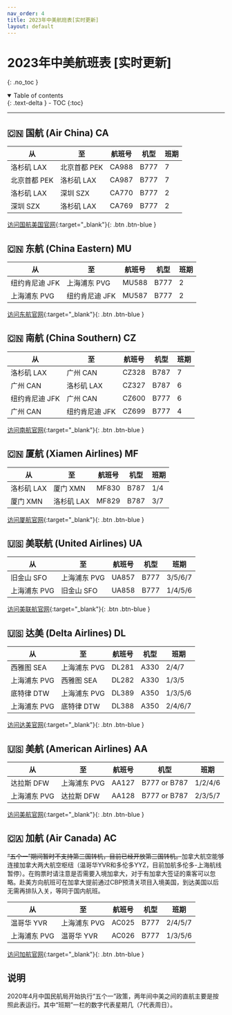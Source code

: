 ```yaml
---
nav_order: 4
title: 2023年中美航班表[实时更新]
layout: default
---
```

# 2023年中美航班表 [实时更新]

{: .no_toc }

<details open markdown="block">
  <summary>
    Table of contents
  </summary>
  {: .text-delta }
- TOC
{:toc}
</details>

---

## 🇨🇳 国航 (Air China) CA

| 从           | 至           | 航班号 | 机型 | 班期 |
| ------------ | ------------ | ------ | ---- | ---- |
| 洛杉矶 LAX   | 北京首都 PEK | CA988  | B777 | 7    |
| 北京首都 PEK | 洛杉矶 LAX   | CA987  | B777 | 7    |
| 洛杉矶 LAX   | 深圳 SZX     | CA770  | B777 | 2    |
| 深圳 SZX     | 洛杉矶 LAX   | CA769  | B777 | 2    |

[访问国航美国官网](https://www.airchina.us){:target="_blank"}{: .btn .btn-blue }

## 🇨🇳 东航 (China Eastern) MU

| 从             | 至             | 航班号 | 机型 | 班期 |
| -------------- | -------------- | ------ | ---- | ---- |
| 纽约肯尼迪 JFK | 上海浦东 PVG   | MU588  | B777 | 2    |
| 上海浦东 PVG   | 纽约肯尼迪 JFK | MU587  | B777 | 2    |

[访问东航官网](https://www.ceair.com){:target="_blank"}{: .btn .btn-blue }
## 🇨🇳 南航 (China Southern) CZ

| 从             | 至             | 航班号 | 机型 | 班期 |
| -------------- | -------------- | ------ | ---- | ---- |
| 洛杉矶 LAX     | 广州 CAN       | CZ328  | B787 | 7    |
| 广州 CAN       | 洛杉矶 LAX     | CZ327  | B787 | 6    |
| 纽约肯尼迪 JFK | 广州 CAN       | CZ600  | B777 | 6    |
| 广州 CAN       | 纽约肯尼迪 JFK | CZ699  | B777 | 4    |

[访问南航官网](https://www.csair.com){:target="_blank"}{: .btn .btn-blue }

## 🇨🇳 厦航 (Xiamen Airlines) MF

| 从         | 至         | 航班号 | 机型 | 班期 |
| ---------- | ---------- | ------ | ---- | ---- |
| 洛杉矶 LAX | 厦门 XMN   | MF830  | B787 | 1/4  |
| 厦门 XMN   | 洛杉矶 LAX | MF829  | B787 | 3/7  |

[访问厦航官网](https://www.xiamenair.com){:target="_blank"}{: .btn .btn-blue }
## 🇺🇸 美联航 (United Airlines) UA

| 从           | 至           | 航班号 | 机型 | 班期    |
| ------------ | ------------ | ------ | ---- | ------- |
| 旧金山 SFO   | 上海浦东 PVG | UA857  | B777 | 3/5/6/7 |
| 上海浦东 PVG | 旧金山 SFO   | UA858  | B777 | 1/4/5/6 |

[访问美联航官网](https://www.united.com){:target="_blank"}{: .btn .btn-blue }

## 🇺🇸 达美 (Delta Airlines) DL

| 从           | 至           | 航班号 | 机型 | 班期    |
| ------------ | ------------ | ------ | ---- | ------- |
| 西雅图 SEA   | 上海浦东 PVG | DL281  | A330 | 2/4/7   |
| 上海浦东 PVG | 西雅图 SEA   | DL282  | A330 | 1/3/5   |
| 底特律 DTW   | 上海浦东 PVG | DL389  | A350 | 1/3/5/6 |
| 上海浦东 PVG | 底特律 DTW   | DL388  | A350 | 2/4/6/7 |

[访问达美官网](https://www.delta.com){:target="_blank"}{: .btn .btn-blue }

## 🇺🇸 美航 (American Airlines) AA

| 从           | 至           | 航班号 | 机型         | 班期    |
| ------------ | ------------ | ------ | ------------ | ------- |
| 达拉斯 DFW   | 上海浦东 PVG | AA127  | B777 or B787 | 1/2/4/6 |
| 上海浦东 PVG | 达拉斯 DFW   | AA128  | B777 or B787 | 2/3/5/7 |

[访问美航官网](https://www.aa.com){:target="_blank"}{: .btn .btn-blue }

## 🇨🇦 加航 (Air Canada) AC

~~“五个一”期间暂时不支持第三国转机，目前已经开放第三国转机。~~加拿大航空能够连接加拿大两大航空枢纽（温哥华YVR和多伦多YYZ，目前加航多伦多-上海航线暂停）。在购票时请注意是否需要入境加拿大，对于有加拿大签证的乘客可以忽略。赴美方向航班可在加拿大提前通过CBP预清关项目入境美国，到达美国以后无需再排队入关，等同于国内航班。

| 从           | 至           | 航班号 | 机型 | 班期    |
| ------------ | ------------ | ------ | ---- | ------- |
| 温哥华 YVR   | 上海浦东 PVG | AC025  | B777 | 2/4/5/7 |
| 上海浦东 PVG | 温哥华 YVR   | AC026  | B777 | 1/3/5/6 |

[访问加航官网](https://www.aircanada.com){:target="_blank"}{: .btn .btn-blue }

## 说明

2020年4月中国民航局开始执行“五个一”政策，两年间中美之间的直航主要是按照此表运行。其中“班期”一栏的数字代表星期几（7代表周日）。
